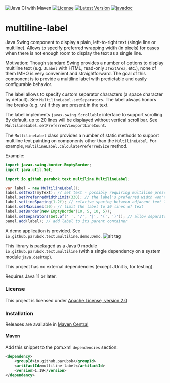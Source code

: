 ![Java CI with Maven](https://github.com/parubok/multiline-label/workflows/Java%20CI%20with%20Maven/badge.svg?branch=master)
[![License](https://img.shields.io/badge/License-Apache%202.0-blue.svg)](https://github.com/parubok/multiline-label/blob/master/LICENSE)
[![Latest Version](https://img.shields.io/maven-central/v/io.github.parubok/multiline-label)](https://search.maven.org/search?q=a:multiline-label)
[![javadoc](https://javadoc.io/badge2/io.github.parubok/multiline-label/javadoc.svg)](https://javadoc.io/doc/io.github.parubok/multiline-label)

# multiline-label

Java Swing component to display a plain, left-to-right text (single line or multiline).  Allows to specify preferred 
wrapping width (in pixels) for cases when there is not enough room to display the text as a single line.

Motivation: Though standard Swing provides a number of options to display multiline text (e.g. `JLabel` with HTML, 
read-only `JTextArea`, etc.), none of them IMHO is very convenient and straightforward.
The goal of this component is to provide a multiline label with predictable and easily configurable behavior.

The label allows to specify custom separator characters (a space character by default). See `MultilineLabel.setSeparators`.
The label always honors line breaks (e.g. `\n`) if they are present in the text.

The label implements `javax.swing.Scrollable` interface to support scrolling. By default, up to 20 lines will be 
displayed without vertical scroll bar. See `MultilineLabel.setPreferredViewportLineCount`.

The `MultilineLabel` class provides a number of static methods to support multiline text painting on components other 
than the `MultilineLabel`. For example, `MultilineLabel.calculatePreferredSize` method.

Example:
```java
import javax.swing.border.EmptyBorder;
import java.util.Set;

import io.github.parubok.text.multiline.MultilineLabel;

var label = new MultilineLabel();
label.setText(myText); // set text - possibly requiring multiline presentation
label.setPreferredWidthLimit(330); // the label's preferred width won't exceed 330 pixels
label.setLineSpacing(1.2f); // relative spacing between adjacent text lines
label.setMaxLines(30); // limit the label to 30 lines of text
label.setBorder(new EmptyBorder(10, 5, 10, 5));
label.setSeparators(Set.of(' ', '/', '|', '(', ')')); // allow separators other than space
panel.add(label); // add label to its parent container
```

A demo application is provided. See `io.github.parubok.text.multiline.demo.Demo`.
![alt tag](https://raw.github.com/parubok/multiline-label/master/wiki/images/demo.png)

This library is packaged as a Java 9 module `io.github.parubok.text.multiline` (with a single dependency on a system module `java.desktop`). 

This project has no external dependencies (except JUnit 5, for testing).

Requires Java 11 or later.

### License

This project is licensed under [Apache License, version 2.0](https://www.apache.org/licenses/LICENSE-2.0)

### Installation

Releases are available in [Maven Central](https://repo1.maven.org/maven2/io/github/parubok/multiline-label/)

#### Maven

Add this snippet to the pom.xml `dependencies` section:

```xml
<dependency>
    <groupId>io.github.parubok</groupId>
    <artifactId>multiline-label</artifactId>
    <version>1.19</version>
</dependency>
```
